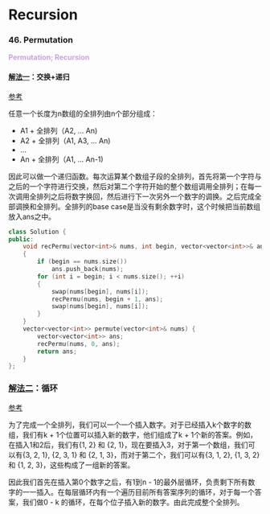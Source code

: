# Recursion

### 46. Permutation
**<font color=#C8A1E6> Permutation; Recursion </font>**

#### [解法一](46-Permutation.cpp)：交换+递归
[参考](https://leetcode.com/problems/permutations/discuss/18247/My-elegant-recursive-C%2B%2B-solution-with-inline-explanation)

任意一个长度为n数组的全排列由n个部分组成：
- A1 + 全排列（A2, ... An)
- A2 + 全排列（A1, A3, ... An)
- ...
- An + 全排列（A1, ... An-1)

因此可以做一个递归函数。每次运算某个数组子段的全排列，首先将第一个字符与之后的一个字符进行交换，然后对第二个字符开始的整个数组调用全排列；在每一次调用全排列之后将数字换回，然后进行下一次另外一个数字的调换。之后完成全部调换和全排列。全排列的base case是当没有剩余数字时，这个时候把当前数组放入ans之中。

```Cpp
class Solution {
public:
    void recPermu(vector<int>& nums, int begin, vector<vector<int>>& ans)
    {
        if (begin == nums.size())
            ans.push_back(nums);
        for (int i = begin; i < nums.size(); ++i)
        {
            swap(nums[begin], nums[i]);
            recPermu(nums, begin + 1, ans);
            swap(nums[begin], nums[i]);
        }
    }
    vector<vector<int>> permute(vector<int>& nums) {
        vector<vector<int>> ans;
        recPermu(nums, 0, ans);
        return ans;
    }
};
```

### [解法二](46-Permutation-Iterative.java)：循环

[参考](https://leetcode.com/problems/permutations/discuss/18237/My-AC-simple-iterative-javapython-solution)

为了完成一个全排列，我们可以一个一个插入数字。对于已经插入k个数字的数组，我们有k + 1个位置可以插入新的数字，他们组成了k + 1个新的答案。例如，在插入1和2后，我们有{1, 2} 和 {2, 1}，现在要插入3，对于第一个数组，我们可以有{3, 2, 1}, {2, 3, 1} 和 {2, 1, 3}，而对于第二个，我们可以有{3, 1, 2}, {1, 3, 2} 和 {1, 2, 3}，这些构成了一组新的答案。

因此我们首先在插入第0个数字之后，有1到n - 1的最外层循环，负责剩下所有数字的一一插入。在每层循环内有一个遍历目前所有答案序列的循环，对于每一个答案，我们做0 - k 的循环，在每个位子插入新的数字。由此完成整个全排列。
